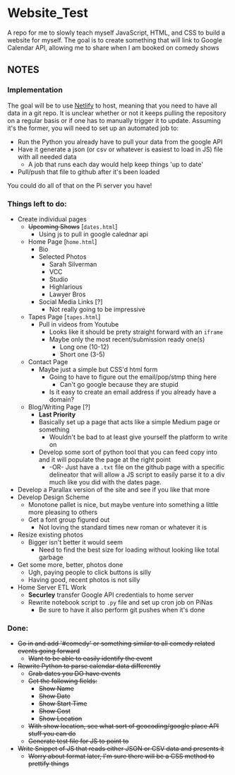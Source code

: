 # Website_Test
A repo for me to slowly teach myself JavaScript, HTML, and CSS to build a website for myself. The goal is to create something that will link to Google Calendar API, allowing me to share when I am booked on comedy shows

## NOTES

### Implementation

The goal will be to use [Netlify](https://www.netlify.com/) to host, meaning that you need to have all data in a git repo. It is unclear whether or not it keeps pulling the repository on a regular basis or if one has to manually trigger it to update. Assuming it's the former, you will need to set up an automated job to:
 * Run the Python you already have to pull your data from the google API 
 * Have it generate a json (or csv or whatever is easiest to load in JS) file with all needed data
     * A job that runs each day would help keep things 'up to date'
 * Pull/push that file to github after it's been loaded

You could do all of that on the Pi server you have!

### Things left to do:

 * Create individual pages
     * ~~Upcoming Shows~~ [`dates.html`]
          * Using js to pull in google calednar api
     * Home Page [`home.html`]
          * Bio
          * Selected Photos
               * Sarah Silverman
               * VCC
               * Studio
               * Highlarious
               * Lawyer Bros
          * Social Media Links [?]
               * Not really going to be impressive
     * Tapes Page [`tapes.html`]
          * Pull in videos from Youtube
               * Looks like it should be prety straight forward with an `iframe`
               * Maybe only the most recent/submission ready one(s)
                    * Long one (10-12)
                    * Short one (3-5)
     * Contact Page
          * Maybe just a simple but CSS'd html form
               * Going to have to figure out the email/pop/stmp thing here
                    * Can't go google because they are stupid
               * Is it easy to create an email address if you already have a domain?
     * Blog/Writing Page [?]
          * __Last Priority__
          * Basically set up a page that acts like a simple Medium page or something
               * Wouldn't be bad to at least give yourself the platform to write on
          * Develop some sort of python tool that you can feed copy into and it will populate the page at the right point
               * -OR- Just have a `.txt` file on the github page with a specific delineator that will allow a JS script to easily parse it to a div much like you did with the dates page.
 * Develop a Parallax version of the site and see if you like that more
 * Develop Design Scheme
     * Monotone pallet is nice, but maybe venture into something a little more pleasing to others
     * Get a font group figured out
          * Not loving the standard times new roman or whatever it is
 * Resize existing photos
     * Bigger isn't better it would seem
          * Need to find the best size for loading without looking like total garbage
 * Get some more, better, photos done
     * Ugh, paying people to click buttons is silly
     * Having good, recent photos is not silly
 * Home Server ETL Work
     * __Securley__ transfer Google API credentials to home server
     * Rewrite notebook script to `.py` file and set up cron job on PiNas
          * Be sure to have it also perform git pushes when it's done
     



### Done:
 * ~~Go in and add '#comedy' or something similar to all comedy related events going forward~~
 	* ~~Want to be able to easily identify the event~~
 * ~~Rewrite Python to parse calendar data differently~~
     * ~~Grab dates you DO have events~~
     * ~~Get the following fields:~~
     	* ~~Show Name~~
     	* ~~Show Date~~
     	* ~~Show Start Time~~
     	* ~~Show Cost~~
     	* ~~Show Location~~
     * ~~With show location, see what sort of geocoding/google place API stuff you can do~~
     * ~~Generate test file for JS to point to~~
 * ~~Write Snippet of JS that reads either JSON or CSV data and presents it~~
 	* ~~Worry about format later, I'm sure there will be a CSS method to prettify things~~